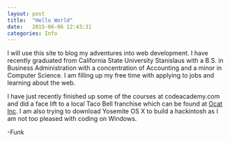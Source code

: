 ```yaml
---
layout: post
title:  "Hello World"
date:   2015-06-06 12:43:31
categories: Info
---
```

 I will use this site to blog my adventures into web development. I have recently graduated from California State University Stanislaus with a  B.S. in Business Administration with a concentration of Accounting and a minor in Computer Science. I am filling up my free time with applying to jobs and learning about the web.

 I have just recently finished up some of the courses at codeacademy.com and did a face lift to a local Taco Bell franchise which can be found at [Ocat Inc](http://mafunk92.github.io/ocat). I am also trying to download Yosemite OS X to build a hackintosh as I am  not too pleased with coding on Windows.

 -Funk
